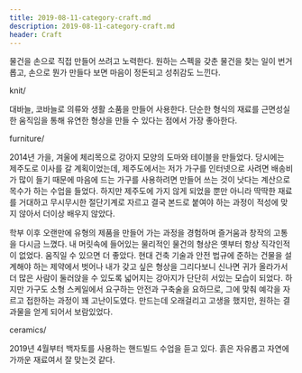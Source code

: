 ```yaml
---
title: 2019-08-11-category-craft.md
description: 2019-08-11-category-craft.md
header: Craft
---
```

물건을 손으로 직접 만들어 쓰려고 노력한다. 원하는 스펙을 갖춘 물건을 찾는 일이 번거롭고, 손으로 뭔가 만들다 보면 마음이 정돈되고 성취감도 느낀다. 



knit/


대바늘, 코바늘로 의류와 생활 소품을 만들어 사용한다.
단순한 형식의 재료를 근면성실한 움직임을 통해 유연한 형상을 만들 수 있다는 점에서 가장 좋아한다. 




furniture/


2014년 가을, 겨울에 체리목으로 강아지 모양의 도마와 테이블을 만들었다. 당시에는 제주도로 이사를 갈 계획이었는데, 제주도에서는 저가 가구를 인터넷으로 사려면 배송비가 많이 들기 때문에 마음에 드는 가구를 사용하려면 만들어 쓰는 것이 낫다는 계산으로 목수가 하는 수업을 들었다. 하지만 제주도에 가지 않게 되었을 뿐만 아니라 딱딱한 재료를 거대하고 무시무시한 절단기계로 자르고 결국 본드로 붙여야 하는 과정이 적성에 맞지 않아서 더이상 배우지 않았다. 


학부 이후 오랜만에 유형의 제품을 만들어 가는 과정을 경험하며 즐거움과 창작의 고통을 다시금 느꼈다. 내 머릿속에 들어있는 물리적인 물건의 형상은 옛부터 항상 직각인적이 없었다. 움직일 수 있으면 더 좋았다. 현대 건축 기술과 안전 법규에 준하는 건물을 설계해야 하는 제약에서 벗어나 내가 갖고 싶은 형상을 그리다보니 신나면 귀가 올라가서 더 많은 사람이 둘러앉을 수 있도록 넓어지는 강아지가 단단히 서있는 모습이 되었다. 하지만 가구도 소형 스케일에서 요구하는 안전과 구축술을 요하므로, 그에 맞춰 예각을 자르고 접한하는 과정이 꽤 고난이도였다. 만드는데 오래걸리고 고생을 했지만, 원하는 결과물을 얻게 되어서 보람있었다. 




ceramics/


2019년 4월부터 백자토를 사용하는 핸드빌드 수업을 듣고 있다. 흙은 자유롭고 자연에 가까운 재료여서 잘 맞는것 같다.
